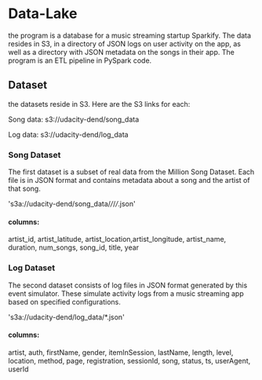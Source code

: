 # Data-Lake
the program is a database for a music streaming startup Sparkify. The data resides in S3, in a directory of JSON logs on user activity on the app, as well as a directory with JSON metadata on the songs in their app. The program is an ETL pipeline in PySpark code.

## Dataset
the datasets reside in S3. Here are the S3 links for each:

Song data: s3://udacity-dend/song_data

Log data: s3://udacity-dend/log_data

### Song Dataset
The first dataset is a subset of real data from the Million Song Dataset. Each file is in JSON format and contains metadata about a song and the artist of that song.

's3a://udacity-dend/song_data/*/*/*/*.json'

#### columns: 
artist_id, 
artist_latitude, 
artist_location,artist_longitude, 
artist_name, 
duration, 
num_songs, 
song_id, title, 
year

### Log Dataset
The second dataset consists of log files in JSON format generated by this event simulator. These simulate activity logs from a music streaming app based on specified configurations.

's3a://udacity-dend/log_data/*.json'

#### columns: 
artist, 
auth, 
firstName, 
gender, 
itemInSession, 
lastName, 
length, 
level, 
location, 
method, 
page, 
registration, 
sessionId, 
song, 
status, 
ts, 
userAgent, 
userId
